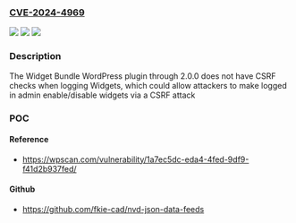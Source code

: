 ### [CVE-2024-4969](https://cve.mitre.org/cgi-bin/cvename.cgi?name=CVE-2024-4969)
![](https://img.shields.io/static/v1?label=Product&message=Widget%20Bundle&color=blue)
![](https://img.shields.io/static/v1?label=Version&message=n%2Fa&color=blue)
![](https://img.shields.io/static/v1?label=Vulnerability&message=CWE-352%20Cross-Site%20Request%20Forgery%20(CSRF)&color=brighgreen)

### Description

The Widget Bundle WordPress plugin through 2.0.0 does not have CSRF checks when logging Widgets, which could allow attackers to make logged in admin enable/disable widgets via a CSRF attack

### POC

#### Reference
- https://wpscan.com/vulnerability/1a7ec5dc-eda4-4fed-9df9-f41d2b937fed/

#### Github
- https://github.com/fkie-cad/nvd-json-data-feeds

